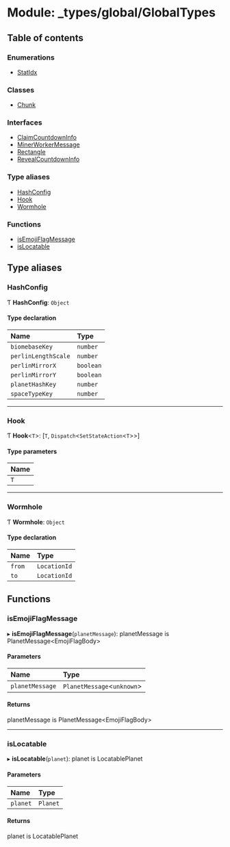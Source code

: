 # Module: \_types/global/GlobalTypes

## Table of contents

### Enumerations

- [StatIdx](../enums/_types_global_GlobalTypes.StatIdx.md)

### Classes

- [Chunk](../classes/_types_global_GlobalTypes.Chunk.md)

### Interfaces

- [ClaimCountdownInfo](../interfaces/_types_global_GlobalTypes.ClaimCountdownInfo.md)
- [MinerWorkerMessage](../interfaces/_types_global_GlobalTypes.MinerWorkerMessage.md)
- [Rectangle](../interfaces/_types_global_GlobalTypes.Rectangle.md)
- [RevealCountdownInfo](../interfaces/_types_global_GlobalTypes.RevealCountdownInfo.md)

### Type aliases

- [HashConfig](_types_global_GlobalTypes.md#hashconfig)
- [Hook](_types_global_GlobalTypes.md#hook)
- [Wormhole](_types_global_GlobalTypes.md#wormhole)

### Functions

- [isEmojiFlagMessage](_types_global_GlobalTypes.md#isemojiflagmessage)
- [isLocatable](_types_global_GlobalTypes.md#islocatable)

## Type aliases

### HashConfig

Ƭ **HashConfig**: `Object`

#### Type declaration

| Name                | Type      |
| :------------------ | :-------- |
| `biomebaseKey`      | `number`  |
| `perlinLengthScale` | `number`  |
| `perlinMirrorX`     | `boolean` |
| `perlinMirrorY`     | `boolean` |
| `planetHashKey`     | `number`  |
| `spaceTypeKey`      | `number`  |

---

### Hook

Ƭ **Hook**<`T`\>: [`T`, `Dispatch`<`SetStateAction`<`T`\>\>]

#### Type parameters

| Name |
| :--- |
| `T`  |

---

### Wormhole

Ƭ **Wormhole**: `Object`

#### Type declaration

| Name   | Type         |
| :----- | :----------- |
| `from` | `LocationId` |
| `to`   | `LocationId` |

## Functions

### isEmojiFlagMessage

▸ **isEmojiFlagMessage**(`planetMessage`): planetMessage is PlanetMessage<EmojiFlagBody\>

#### Parameters

| Name            | Type                        |
| :-------------- | :-------------------------- |
| `planetMessage` | `PlanetMessage`<`unknown`\> |

#### Returns

planetMessage is PlanetMessage<EmojiFlagBody\>

---

### isLocatable

▸ **isLocatable**(`planet`): planet is LocatablePlanet

#### Parameters

| Name     | Type     |
| :------- | :------- |
| `planet` | `Planet` |

#### Returns

planet is LocatablePlanet
